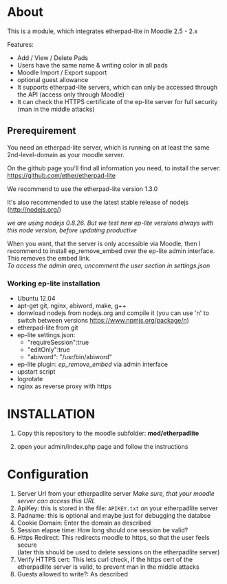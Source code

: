 # About

This is a module, which integrates etherpad-lite in Moodle 2.5 - 2.x

Features:

- Add / View / Delete Pads
- Users have the same name & writing color in all pads
- Moodle Import / Export support
- optional guest allowance
- It supports etherpad-lite servers, which can only be accessed through the API (access only through Moodle)
- It can check the HTTPS certificate of the ep-lite server for full security (man in the middle attacks)



## Prerequirement
You need an etherpad-lite server, which is running on at least the same 2nd-level-domain as your moodle server.

On the github page you'll find all information you need, to install the server: https://github.com/ether/etherpad-lite

We recommend to use the etherpad-lite version 1.3.0

It's also recommended to use the latest stable release of nodejs
(http://nodejs.org/)

*we are using nodejs 0.8.26. But we test new ep-lite versions always with this node version, before updating productive*

When you want, that the server is only accessible via Moodle, then I recommend to install ep_remove_embed over the ep-lite admin interface. This removes the embed link.<br>
*To access the admin area, uncomment the user section in settings.json*

### Working ep-lite installation
- Ubuntu 12.04
- apt-get git, nginx, abiword, make, g++
- donwload nodejs from nodejs.org and compile it (you can use 'n' to switch between versions <https://www.npmjs.org/package/n>)
- etherpad-lite from git
- ep-lite settings.json:
	-	"requireSession":true
	-	"editOnly":true
	-	"abiword": "/usr/bin/abiword"
- ep-lite plugin: *ep_remove_embed* via admin interface
- upstart script
- logrotate
- nginx as reverse proxy with https

# INSTALLATION

1. Copy this repository to the moodle subfolder: **mod/etherpadlite**

2. open your admin/index.php page and follow the instructions

# Configuration
1. Server Url from your etherpadlite server *Make sure, that your moodle server can access this URL*
2. ApiKey: this is stored in the file: `APIKEY.txt` on your etherpadlite server
3. Padname: this is optional and maybe just for debugging the databse
4. Cookie Domain: Enter the domain as described
5. Session elapse time: How long should one session be valid?
6. Https Redirect: This redirects moodle to https, so that the user feels secure <br>(later this should be used to delete sessions on the etherpadlite server)
7. Verify HTTPS cert: This lets curl check, if the https cert of the etherpadlite server is valid, to prevent man in the middle attacks
8. Guests allowed to write?: As described
